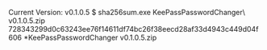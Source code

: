 Current Version:		v0.1.0.5
$ sha256sum.exe KeePassPasswordChanger\ v0.1.0.5.zip
728343299d0c63243ee76f14611df74bc26f38eecd28af33d4943c449d04f606 *KeePassPasswordChanger v0.1.0.5.zip
